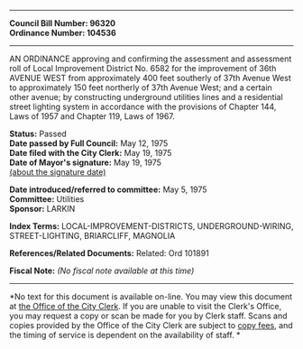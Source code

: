 * * * * *  
  
**Council Bill Number: [](#h0)[](#h2)96320**   
**Ordinance Number: 104536**  
  
* * * * *  
  
AN ORDINANCE approving and confirming the assessment and assessment roll of Local Improvement District No. 6582 for the improvement of 36th AVENUE WEST from approximately 400 feet southerly of 37th Avenue West to approximately 150 feet northerly of 37th Avenue West; and a certain other avenue; by constructing underground utilities lines and a residential street lighting system in accordance with the provisions of Chapter 144, Laws of 1957 and Chapter 119, Laws of 1967.  
  
**Status:** Passed   
**Date passed by Full Council:** May 12, 1975   
**Date filed with the City Clerk:** May 19, 1975   
**Date of Mayor's signature:** May 19, 1975   
[(about the signature date)](/~public/approvaldate.htm)   
  
  
**Date introduced/referred to committee:** May 5, 1975   
**Committee:** Utilities   
**Sponsor:** LARKIN   
  
**Index Terms:** LOCAL-IMPROVEMENT-DISTRICTS, UNDERGROUND-WIRING, STREET-LIGHTING, BRIARCLIFF, MAGNOLIA  
  
**References/Related Documents:** Related: Ord 101891  
  
**Fiscal Note:** *(No fiscal note available at this time)*  
  
* * * * *  
  
*No text for this document is available on-line. You may view this document at [the Office of the City Clerk](http://www.seattle.gov/leg/clerk/contactUs.htm). If you are unable to visit the Clerk's Office, you may request a copy or scan be made for you by Clerk staff. Scans and copies provided by the Office of the City Clerk are subject to [copy fees](http://clerk.seattle.gov/~public/clerkfees.htm), and the timing of service is dependent on the availability of staff. *  
  
  
